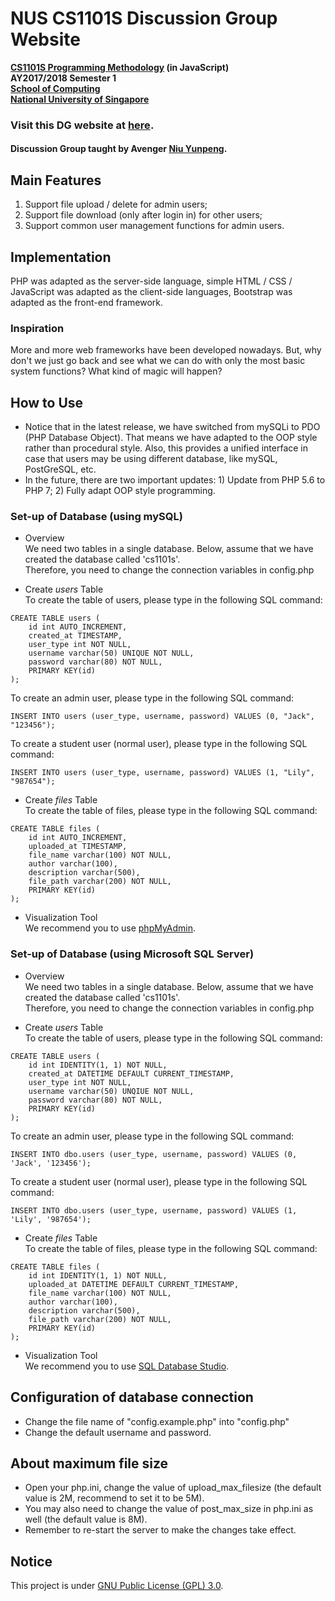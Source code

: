 # NUS CS1101S Discussion Group Website

__[CS1101S Programming Methodology](https://comp.nus.edu.sg/~cs1101s/) (in JavaScript)<br>
AY2017/2018 Semester 1<br>
[School of Computing](https://comp.nus.edu.sg/)<br>
[National University of Singapore](https://www.nus.edu.sg/)__

### Visit this DG website at [here](https://cs1101s.azurewebsites.net/).

#### Discussion Group taught by Avenger [Niu Yunpeng](https://comp.nus.edu.sg/~e0134079/).

## Main Features
1. Support file upload / delete for admin users;
2. Support file download (only after login in) for other users;
3. Support common user management functions for admin users.

## Implementation
PHP was adapted as the server-side language, simple HTML / CSS / JavaScript was adapted as the client-side languages, Bootstrap was adapted as the front-end framework.

### Inspiration
More and more web frameworks have been developed nowadays. But, why don't we just go back and see what we can do with only the most basic system functions? What kind of magic will happen?

## How to Use
- Notice that in the latest release, we have switched from mySQLi to PDO (PHP Database Object). That means we have adapted to the OOP style rather than procedural style. Also, this provides a unified interface in case that users may be using different database, like mySQL, PostGreSQL, etc.
- In the future, there are two important updates: 1) Update from PHP 5.6 to PHP 7; 2) Fully adapt OOP style programming.

### Set-up of Database (using mySQL)
- Overview<br>
We need two tables in a single database. Below, assume that we have created the database called 'cs1101s'.<br>
Therefore, you need to change the connection variables in config.php

- Create _users_ Table<br>
To create the table of users, please type in the following SQL command:
```
CREATE TABLE users (
    id int AUTO_INCREMENT,
    created_at TIMESTAMP,
    user_type int NOT NULL,
    username varchar(50) UNIQUE NOT NULL,
    password varchar(80) NOT NULL,
    PRIMARY KEY(id)
);
```
To create an admin user, please type in the following SQL command:
```
INSERT INTO users (user_type, username, password) VALUES (0, "Jack", "123456");
```
To create a student user (normal user), please type in the following SQL command:
```
INSERT INTO users (user_type, username, password) VALUES (1, "Lily", "987654");
```

- Create _files_ Table<br>
To create the table of files, please type in the following SQL command:
```
CREATE TABLE files (
    id int AUTO_INCREMENT,
    uploaded_at TIMESTAMP,
    file_name varchar(100) NOT NULL,
    author varchar(100),
    description varchar(500),
    file_path varchar(200) NOT NULL,
    PRIMARY KEY(id)
);
```

- Visualization Tool<br>
We recommend you to use [phpMyAdmin](https://www.phpmyadmin.net/).

### Set-up of Database (using Microsoft SQL Server)
- Overview<br>
We need two tables in a single database. Below, assume that we have created the database called 'cs1101s'.<br>
Therefore, you need to change the connection variables in config.php

- Create _users_ Table<br>
To create the table of users, please type in the following SQL command:
```
CREATE TABLE users (
    id int IDENTITY(1, 1) NOT NULL,
    created_at DATETIME DEFAULT CURRENT_TIMESTAMP,
    user_type int NOT NULL,
    username varchar(50) UNQIUE NOT NULL,
    password varchar(80) NOT NULL,
    PRIMARY KEY(id)
);
```
To create an admin user, please type in the following SQL command:
```
INSERT INTO dbo.users (user_type, username, password) VALUES (0, 'Jack', '123456');
```
To create a student user (normal user), please type in the following SQL command:
```
INSERT INTO dbo.users (user_type, username, password) VALUES (1, 'Lily', '987654');
```

- Create _files_ Table<br>
To create the table of files, please type in the following SQL command:
```
CREATE TABLE files (
    id int IDENTITY(1, 1) NOT NULL,
    uploaded_at DATETIME DEFAULT CURRENT_TIMESTAMP,
    file_name varchar(100) NOT NULL,
    author varchar(100),
    description varchar(500),
    file_path varchar(200) NOT NULL,
    PRIMARY KEY(id)
);
```

- Visualization Tool<br>
We recommend you to use [SQL Database Studio](https://www.sqldatabasestudio.com/).

## Configuration of database connection
- Change the file name of "config.example.php" into "config.php"
- Change the default username and password.

## About maximum file size
- Open your php.ini, change the value of upload_max_filesize (the default value is 2M, recommend to set it to be 5M).
- You may also need to change the value of post_max_size in php.ini as well (the default value is 8M).
- Remember to re-start the server to make the changes take effect.

## Notice
This project is under [GNU Public License (GPL) 3.0](http://www.gnu.org/licenses/gpl-3.0.en.html).
